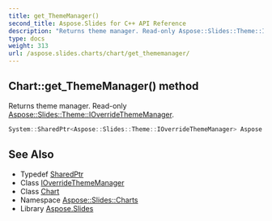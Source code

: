 ```yaml
---
title: get_ThemeManager()
second_title: Aspose.Slides for C++ API Reference
description: "Returns theme manager. Read-only Aspose::Slides::Theme::IOverrideThemeManager."
type: docs
weight: 313
url: /aspose.slides.charts/chart/get_thememanager/
---
```

## Chart::get_ThemeManager() method


Returns theme manager. Read-only [Aspose::Slides::Theme::IOverrideThemeManager](../../../aspose.slides.theme/ioverridethememanager/).

```cpp
System::SharedPtr<Aspose::Slides::Theme::IOverrideThemeManager> Aspose::Slides::Charts::Chart::get_ThemeManager() override
```

## See Also

* Typedef [SharedPtr](../../../system/sharedptr/)
* Class [IOverrideThemeManager](../../../aspose.slides.theme/ioverridethememanager/)
* Class [Chart](../)
* Namespace [Aspose::Slides::Charts](../../)
* Library [Aspose.Slides](../../../)